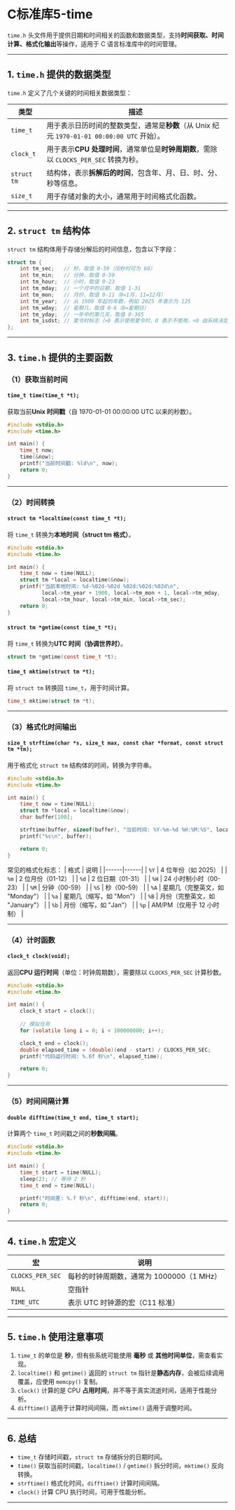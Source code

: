 # C标准库5-time

`time.h` 头文件用于提供日期和时间相关的函数和数据类型，支持**时间获取、时间计算、格式化输出**等操作，适用于 C 语言标准库中的时间管理。

---

## **1. `time.h` 提供的数据类型**
`time.h` 定义了几个关键的时间相关数据类型：

| 类型 | 描述 |
|------|------|
| `time_t` | 用于表示日历时间的整数类型，通常是**秒数**（从 Unix 纪元 `1970-01-01 00:00:00 UTC` 开始）。|
| `clock_t` | 用于表示**CPU 处理时间**，通常单位是**时钟周期数**，需除以 `CLOCKS_PER_SEC` 转换为秒。|
| `struct tm` | 结构体，表示**拆解后的时间**，包含年、月、日、时、分、秒等信息。|
| `size_t` | 用于存储对象的大小，通常用于时间格式化函数。|

---

## **2. `struct tm` 结构体**
`struct tm` 结构体用于存储分解后的时间信息，包含以下字段：

```c
struct tm {
    int tm_sec;   // 秒，取值 0-59（闰秒时可为 60）
    int tm_min;   // 分钟，取值 0-59
    int tm_hour;  // 小时，取值 0-23
    int tm_mday;  // 一个月中的日期，取值 1-31
    int tm_mon;   // 月份，取值 0-11（0=1月，11=12月）
    int tm_year;  // 从 1900 年起的年数，例如 2025 年表示为 125
    int tm_wday;  // 星期几，取值 0-6（0=星期日）
    int tm_yday;  // 一年中的第几天，取值 0-365
    int tm_isdst; // 夏令时标志（>0 表示使用夏令时，0 表示不使用，<0 由系统决定）
};
```

---

## **3. `time.h` 提供的主要函数**
### **（1）获取当前时间**
#### **`time_t time(time_t *t);`**
获取当前**Unix 时间戳**（自 1970-01-01 00:00:00 UTC 以来的秒数）。

```c
#include <stdio.h>
#include <time.h>

int main() {
    time_t now;
    time(&now);
    printf("当前时间戳: %ld\n", now);
    return 0;
}
```

---

### **（2）时间转换**
#### **`struct tm *localtime(const time_t *t);`**
将 `time_t` 转换为**本地时间（struct tm 格式）**。

```c
#include <stdio.h>
#include <time.h>

int main() {
    time_t now = time(NULL);
    struct tm *local = localtime(&now);
    printf("当前本地时间: %d-%02d-%02d %02d:%02d:%02d\n",
           local->tm_year + 1900, local->tm_mon + 1, local->tm_mday,
           local->tm_hour, local->tm_min, local->tm_sec);
    return 0;
}
```

#### **`struct tm *gmtime(const time_t *t);`**
将 `time_t` 转换为**UTC 时间（协调世界时）**。

```c
struct tm *gmtime(const time_t *t);
```

#### **`time_t mktime(struct tm *t);`**
将 `struct tm` 转换回 `time_t`，用于时间计算。

```c
time_t mktime(struct tm *t);
```

---

### **（3）格式化时间输出**
#### **`size_t strftime(char *s, size_t max, const char *format, const struct tm *tm);`**
用于格式化 `struct tm` 结构体的时间，转换为字符串。

```c
#include <stdio.h>
#include <time.h>

int main() {
    time_t now = time(NULL);
    struct tm *local = localtime(&now);
    char buffer[100];

    strftime(buffer, sizeof(buffer), "当前时间: %Y-%m-%d %H:%M:%S", local);
    printf("%s\n", buffer);

    return 0;
}
```

常见的格式化标志：
| 格式 | 说明 |
|------|------|
| `%Y` | 4 位年份（如 2025） |
| `%m` | 2 位月份（01-12） |
| `%d` | 2 位日期（01-31） |
| `%H` | 24 小时制小时（00-23） |
| `%M` | 分钟（00-59） |
| `%S` | 秒（00-59） |
| `%A` | 星期几（完整英文，如 "Monday"） |
| `%a` | 星期几（缩写，如 "Mon"） |
| `%B` | 月份（完整英文，如 "January"） |
| `%b` | 月份（缩写，如 "Jan"） |
| `%p` | AM/PM（仅用于 12 小时制） |

---

### **（4）计时函数**
#### **`clock_t clock(void);`**
返回**CPU 运行时间**（单位：时钟周期数），需要除以 `CLOCKS_PER_SEC` 计算秒数。

```c
#include <stdio.h>
#include <time.h>

int main() {
    clock_t start = clock();
    
    // 模拟任务
    for (volatile long i = 0; i < 100000000; i++);

    clock_t end = clock();
    double elapsed_time = (double)(end - start) / CLOCKS_PER_SEC;
    printf("代码运行时间: %.6f 秒\n", elapsed_time);

    return 0;
}
```

---

### **（5）时间间隔计算**
#### **`double difftime(time_t end, time_t start);`**
计算两个 `time_t` 时间戳之间的**秒数间隔**。

```c
#include <stdio.h>
#include <time.h>

int main() {
    time_t start = time(NULL);
    sleep(2); // 等待 2 秒
    time_t end = time(NULL);

    printf("时间差: %.f 秒\n", difftime(end, start));
    return 0;
}
```

---

## **4. `time.h` 宏定义**
| 宏 | 说明 |
|----|------|
| `CLOCKS_PER_SEC` | 每秒的时钟周期数，通常为 1000000（1 MHz） |
| `NULL` | 空指针 |
| `TIME_UTC` | 表示 UTC 时钟源的宏（C11 标准） |

---

## **5. `time.h` 使用注意事项**
1. `time_t` 的单位是 **秒**，但有些系统可能使用 **毫秒** 或 **其他时间单位**，需查看实现。
2. `localtime()` 和 `gmtime()` 返回的 `struct tm` 指针是**静态内存**，会被后续调用覆盖，应使用 `memcpy()` 复制。
3. `clock()` 计算的是 CPU **占用时间**，并不等于真实流逝时间，适用于性能分析。
4. `difftime()` 适用于计算时间间隔，而 `mktime()` 适用于调整时间。

---

## **6. 总结**
- `time_t` 存储时间戳，`struct tm` 存储拆分的日期时间。
- `time()` 获取当前时间戳，`localtime()` / `gmtime()` 拆分时间，`mktime()` 反向转换。
- `strftime()` 格式化时间，`difftime()` 计算时间间隔。
- `clock()` 计算 CPU 执行时间，可用于性能分析。

---
